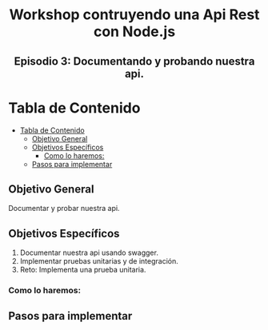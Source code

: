 <h1 align="center">Workshop contruyendo una Api Rest con Node.js</h1>

<h2 align="center">
Episodio 3: Documentando y probando nuestra api.
</h2>

# Tabla de Contenido

- [Tabla de Contenido](#tabla-de-contenido)
  - [Objetivo General](#objetivo-general)
  - [Objetivos Específicos](#objetivos-específicos)
    - [Como lo haremos:](#como-lo-haremos)
  - [Pasos para implementar](#pasos-para-implementar)

## Objetivo General
Documentar y probar nuestra api.

## Objetivos Específicos
1. Documentar nuestra api usando swagger.
2. Implementar pruebas unitarias y de integración.
3. Reto: Implementa una prueba unitaria.

### Como lo haremos:


## Pasos para implementar


